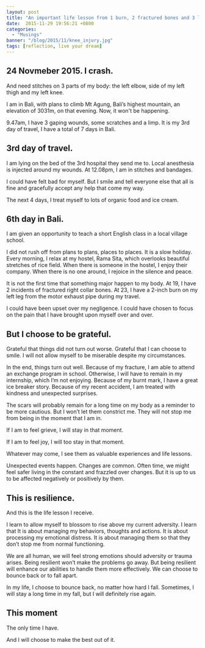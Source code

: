 ```yaml
---
layout: post
title: "An important life lesson from 1 burn, 2 fractured bones and 3 lacerations"
date:  2015-11-29 19:56:21 +0800
categories:
  - "Musings"
banner: "/blog/2015/11/knee_injury.jpg"
tags: [reflection, live your dream]
---
```

## 24 Novmeber 2015. I crash.

And need stitches on 3 parts of my body: the left elbow, side of my left thigh and my left knee.

I am in Bali, with plans to climb Mt Agung, Bali’s highest mountain, an elevation of 3031m, on that evening. Now, it won't be happening.

9.47am, I have 3 gaping wounds, some scratches and a limp. It is my 3rd day of travel, I have a total of 7 days in Bali.

## 3rd day of travel.

I am lying on the bed of the 3rd hospital they send me to. Local anesthesia is injected around my wounds. At 12.08pm, I am in stitches and bandages.

I could have felt bad for myself. But I smile and tell everyone else that all is fine and gracefully accept any help that come my way.

The next 4 days, I treat myself to lots of organic food and ice cream.

## 6th day in Bali.
I am given an opportunity to teach a short English class in a local village school.

I did not rush off from plans to plans, places to places. It is a slow holiday. Every morning, I relax at my hostel, Rama Sita, which overlooks beautiful stretches of rice field. When there is someone in the hostel, I enjoy their company. When there is no one around, I rejoice in the silence and peace.

It is not the first time that something major happen to my body. At 19, I have 2 incidents of fractured right collar bones. At 23, I have a 2-inch burn on my left leg from the motor exhaust pipe during my travel.

I could have been upset over my negligence. I could have chosen to focus on the pain that I have brought upon myself over and over.

## But I choose to be grateful.
Grateful that things did not turn out worse. Grateful that I can choose to smile. I will not allow myself to be miserable despite my circumstances.

In the end, things turn out well. Because of my fracture, I am able to attend an exchange program in school. Otherwise, I will have to remain in my internship, which I’m not enjoying. Because of my burnt mark, I have a great ice breaker story. Because of my recent accident, I am treated with kindness and unexpected surprises.

The scars will probably remain for a long time on my body as a reminder to be more cautious. But I won’t let them constrict me. They will not stop me from being in the moment that I am in.

If I am to feel grieve, I will stay in that moment.

If I am to feel joy, I will too stay in that moment.

Whatever may come, I see them as valuable experiences and life lessons.

Unexpected events happen. Changes are common. Often time, we might feel safer living in the constant and frazzled over changes. But it is up to us to be affected negatively or positively by them.

## This is resilience.

And this is the life lesson I receive.

I learn to allow myself to blossom to rise above my current adversity. I learn that It is about managing my behaviors, thoughts and actions. It is about processing my emotional distress. It is about managing them so that they don’t stop me from normal functioning.

We are all human, we will feel strong emotions should adversity or trauma arises. Being resilient won’t make the problems go away. But being resilient will enhance our abilities to handle them more effectively. We can choose to bounce back or to fall apart.

In my life, I choose to bounce back, no matter how hard I fall. Sometimes, I will stay a long time in my fall, but I will definitely rise again.

## This moment
The only time I have.

And I will choose to make the best out of it.
